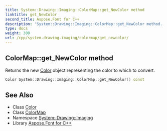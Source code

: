 ```yaml
---
title: System::Drawing::Imaging::ColorMap::get_NewColor method
linktitle: get_NewColor
second_title: Aspose.Font for C++
description: 'System::Drawing::Imaging::ColorMap::get_NewColor method. Returns the new Color object representing the color to which to convert in C++.'
type: docs
weight: 300
url: /cpp/system.drawing.imaging/colormap/get_newcolor/
---
```

## ColorMap::get_NewColor method


Returns the new [Color](../../../system.drawing/color/) object representing the color to which to convert.

```cpp
Color System::Drawing::Imaging::ColorMap::get_NewColor() const
```

## See Also

* Class [Color](../../../system.drawing/color/)
* Class [ColorMap](../)
* Namespace [System::Drawing::Imaging](../../)
* Library [Aspose.Font for C++](../../../)
